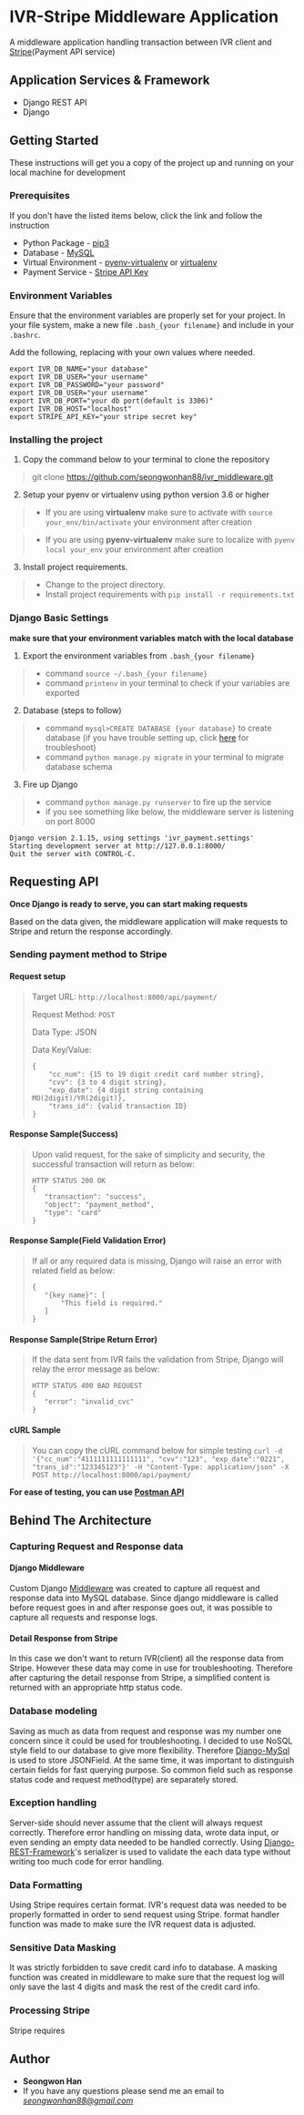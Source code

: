 # IVR-Stripe Middleware Application

A middleware application handling transaction between IVR client and [Stripe](https://stripe.com/)(Payment API service)

## Application Services & Framework 
* Django REST API
* Django 

## Getting Started
These instructions will get you a copy of the project up and running on your local machine for development

### Prerequisites
If you don't have the listed items below, click the link and follow the instruction

* Python Package - [pip3](https://pip.pypa.io/en/stable/)
* Database - [MySQL](https://formulae.brew.sh/formula/mysql) 
* Virtual Environment - [pyenv-virtualenv](https://github.com/pyenv/pyenv-virtualenv/blob/master/README.md) or [virtualenv](https://virtualenv.pypa.io/en/latest/installation.html#via-pip)
* Payment Service - [Stripe API Key](https://stripe.com/docs/development)

### Environment Variables
Ensure that the environment variables are properly set for your project. In your file system, make a new file `.bash_{your filename}` and include in your `.bashrc`. 

Add the following, replacing with your own values where needed.

```
export IVR_DB_NAME="your database"
export IVR_DB_USER="your username"
export IVR_DB_PASSWORD="your password"
export IVR_DB_USER="your username"
export IVR_DB_PORT="your db port(default is 3306)"
export IVR_DB_HOST="localhost"
export STRIPE_API_KEY="your stripe secret key"
```

### Installing the project
1) Copy the command below to your terminal to clone the repository

 > git clone https://github.com/seongwonhan88/ivr_middleware.git

2) Setup your pyenv or virtualenv using python version 3.6 or higher
 > - If you are using **virtualenv** make sure to activate with `source your_env/bin/activate` your environment after creation
 
 > - If you are using **pyenv-virtualenv** make sure to localize with `pyenv local your_env` your environment after creation

3) Install project requirements. 
 > - Change to the project directory. 
 > - Install project requirements with `pip install -r requirements.txt` 


### Django Basic Settings

**make sure that your environment variables match with the local database**

1) Export the environment variables from `.bash_{your filename}`
 > - command `source ~/.bash_{your filename}` 
 > - command `printenv` in your terminal to check if your variables are exported

2) Database (steps to follow)
 > - command `mysql>CREATE DATABASE {your database}` to create database (if you have trouble setting up, click [here](https://dev.mysql.com/doc/refman/8.0/en/creating-database.html) for troubleshoot)
 > - command `python manage.py migrate` in your terminal to migrate database schema

3) Fire up Django
 > - command `python manage.py runserver` to fire up the service
 > - if you see something like below, the middleware server is listening on port 8000

```
Django version 2.1.15, using settings 'ivr_payment.settings'
Starting development server at http://127.0.0.1:8000/
Quit the server with CONTROL-C.
```

## Requesting API
**Once Django is ready to serve, you can start making requests**

Based on the data given, the middleware application will make requests to Stripe and return the response accordingly. 

### Sending payment method to Stripe

#### Request setup 
> Target URL: `http://localhost:8000/api/payment/`
> 
> Request Method: `POST`
> 
> Data Type: JSON
> 
> Data Key/Value:
> 
> ```
> {
>     "cc_num": {15 to 19 digit credit card number string},
>     "cvv": {3 to 4 digit string},
>     "exp_date": {4 digit string containing MO(2digit)/YR(2digit)},
>     "trans_id": {valid transaction ID}
> }
> ```

#### Response Sample(Success)
> Upon valid request, for the sake of simplicity and security, the successful transaction will return as below:
> 
> ``` 
> HTTP STATUS 200 OK
>{
>    "transaction": "success",
>    "object": "payment_method",
>    "type": "card"
>}
> ```

#### Response Sample(Field Validation Error)
> If all or any required data is missing, Django will raise an error with related field as below:
> 
> ```
> {
>    "{key name}": [
>        "This field is required."
>    ]
>}
> ```

#### Response Sample(Stripe Return Error)
> If the data sent from IVR fails the validation from Stripe, Django will relay the error message as below:
> 
> 
> ```
> HTTP STATUS 400 BAD REQUEST
> {
>    "error": "invalid_cvc"
>}
> ```

#### cURL Sample
> You can copy the cURL command below for simple testing
> `curl -d '{"cc_num":"4111111111111111", "cvv":"123", "exp_date":"0221", "trans_id":"123345123"}' -H "Content-Type: application/json" -X POST http://localhost:8000/api/payment/`

**For ease of testing, you can use [Postman API](https://www.postman.com/)**


## Behind The Architecture
### Capturing Request and Response data
#### Django Middleware
Custom Django [Middleware](https://docs.djangoproject.com/en/2.1/topics/http/middleware/) was created to capture all request and response data into MySQL database. Since django middleware is called before request goes in and after response goes out, it was possible to capture all requests and response logs. 
#### Detail Response from Stripe
In this case we don't want to return IVR(client) all the response data from Stripe. However these data may come in use for troubleshooting. Therefore after capturing the detail response from Stripe, a simplified content is returned with an appropriate http status code.

### Database modeling 
Saving as much as data from request and response was my number one concern since it could be used for troubleshooting. I decided to use NoSQL style field to our database to give more flexibility. Therefore [Django-MySql](https://django-mysql.readthedocs.io/en/latest/model_fields/json_field.html) is used to store JSONField. At the same time, it was important to distinguish certain fields for fast querying purpose. So common field such as response status code and request method(type) are separately stored.

### Exception handling 
Server-side should never assume that the client will always request correctly. Therefore error handling on missing data, wrote data input, or even sending an empty data needed to be handled correctly. Using [Django-REST-Framework](https://www.django-rest-framework.org/api-guide/serializers/#serializers)'s serializer is used to validate the each data type without writing too much code for error handling. 

### Data Formatting
Using Stripe requires certain format. IVR's request data was needed to be properly formatted in order to send request using Stripe. format handler function was made to make sure the IVR request data is adjusted.

### Sensitive Data Masking 
It was strictly forbidden to save credit card info to database. A masking function was created in middleware to make sure that the request log will only save the last 4 digits and mask the rest of the credit card info. 


### Processing Stripe
Stripe requires 

## Author

* **Seongwon Han**
* If you have any questions please send me an email to *seongwonhan88@gmail.com*